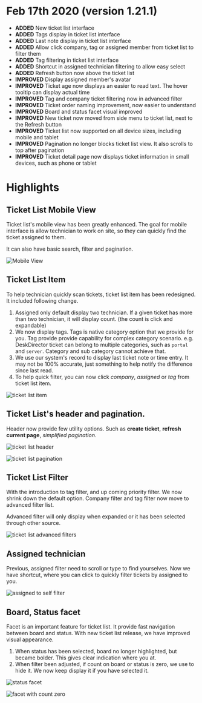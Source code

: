 
# Feb 17th 2020 (version 1.21.1)

* **ADDED** New ticket list interface
* **ADDED** Tags display in ticket list interface
* **ADDED** Last note display in ticket list interface
* **ADDED** Allow click company, tag or assigned member from ticket list to filter them
* **ADDED** Tag filtering in ticket list interface
* **ADDED** Shortcut in assigned technician filtering to allow easy select
* **ADDED** Refresh button now above the ticket list
* **IMPROVED** Display assigned member's avatar
* **IMPROVED** Ticket age now displays an easier to read text. The hover tooltip can display actual time
* **IMPROVED** Tag and company ticket filtering now in advanced filter
* **IMPROVED** Ticket order naming improvement, now easier to understand
* **IMPROVED** Board and status facet visual improved
* **IMPROVED** New ticket now moved from side menu to ticket list, next to the Refresh button
* **IMPROVED** Ticket list now supported on all device sizes, including mobile and tablet
* **IMPROVED** Pagination no longer blocks ticket list view. It also scrolls to top after pagination
* **IMPROVED** Ticket detail page now displays ticket information in small devices, such as phone or tablet

# Highlights

## Ticket List Mobile View
Ticket list's mobile view has been greatly enhanced. The goal for mobile interface is allow technician to work on site, so they can quickly find the ticket assigned to them.

It can also have basic search, filter and pagination.

![Mobile View](https://user-images.githubusercontent.com/1712143/74497280-19f2cd80-4f42-11ea-9cf7-0f30c24523d1.png)

## Ticket List Item
To help technician quickly scan tickets, ticket list item has been redesigned. It included following change.
1. Assigned only default display two technician. If a given ticket has more than two technician, it will display count. (the count is click and expandable)
2. We now display tags. Tags is native category option that we provide for you. Tag provide provide capability for complex category scenario. e.g. DeskDirector ticket can belong to multiple categories, such as `portal` and `server`. Category and sub category cannot achieve that.
3. We use our system's record to display last ticket note or time entry. It may not be 100% accurate, just something to help notify the difference since last read.
4. To help quick filter, you can now click *company*, *assigned* or *tag* from ticket list item.

![ticket list item](https://user-images.githubusercontent.com/1712143/74497288-237c3580-4f42-11ea-80c8-2f0675e3512d.png)

## Ticket List's header and pagination.
Header now provide few utility options. Such as **create ticket**, **refresh current page**, *simplified pagination*.

![ticket list header](https://user-images.githubusercontent.com/1712143/74497298-2b3bda00-4f42-11ea-97a7-d07d515725c5.png)

![ticket list pagination](https://user-images.githubusercontent.com/1712143/74497315-34c54200-4f42-11ea-8e56-1faf3324d14d.png)

## Ticket List Filter
With the introduction to tag filter, and up coming priority filter. We now shrink down the default option. Company filter and tag filter now move to advanced filter list.

Advanced filter will only display when expanded or it has been selected through other source.

![ticket list advanced filters](https://user-images.githubusercontent.com/1712143/74497348-4d355c80-4f42-11ea-990a-571a1c8f11df.png)

## Assigned technician
Previous, assigned filter need to scroll or type to find yourselves. Now we have shortcut, where you can click to quickly filter tickets by assigned to you.

![assigned to self filter](https://user-images.githubusercontent.com/1712143/74497336-43135e00-4f42-11ea-8ee6-63267f00c0b3.png)

## Board, Status facet
Facet is an important feature for ticket list. It provide fast navigation between board and status. With new ticket list release, we have improved visual appearance. 

1. When status has been selected, board no longer highlighted, but became bolder. This gives clear indication where you at.
2. When filter been adjusted, if count on board or status is zero, we use to hide it. We now keep display it if you have selected it.

![status facet](https://user-images.githubusercontent.com/1712143/74497358-59b9b500-4f42-11ea-872f-558308a66521.png)

![facet with count zero](https://user-images.githubusercontent.com/1712143/74497371-62aa8680-4f42-11ea-9c9b-1884356484c5.png)
